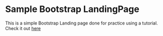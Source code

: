 # Sample Bootstrap LandingPage

This is a simple Bootstrap Landing page done for practice using a tutorial. Check it out [here](https://wandonium.github.io/sampleBootstrapLandingPage/)

